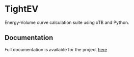 # TightEV
Energy-Volume curve calculation suite using xTB and Python.

## Documentation
Full documentation is available for the project [here](https://evxtb.readthedocs.io/en/latest/index.html) 

